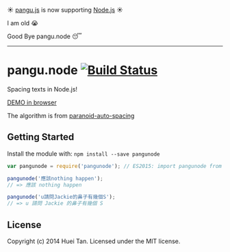 :sunny: [pangu.js](https://github.com/vinta/pangu.js) is now supporting [Node.js](https://github.com/vinta/pangu.js#nodejs) :sunny:

I am old :sob:

Good Bye pangu.node :sleeping:

<hr/>

# pangu.node [![Build Status](https://secure.travis-ci.org/huei90/pangu.node.png?branch=master)](http://travis-ci.org/huei90/pangu.node)

Spacing texts in Node.js!

[DEMO in browser](http://huei90.github.io/pangu.node/)

The algorithm is from [paranoid-auto-spacing](https://github.com/vinta/paranoid-auto-spacing)

## Getting Started
Install the module with: `npm install --save pangunode`

```javascript
var pangunode = require('pangunode'); // ES2015: import pangunode from 'pangunode';

pangunode('應該nothing happen');
// => 應該 nothing happen

pangunode('u請問Jackie的鼻子有幾個S');
// => u 請問 Jackie 的鼻子有幾個 S
```

## License
Copyright (c) 2014 Huei Tan. Licensed under the MIT license.
